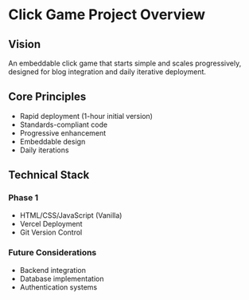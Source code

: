 # Click Game Project Overview

## Vision
An embeddable click game that starts simple and scales progressively, designed for blog integration and daily iterative deployment.

## Core Principles
- Rapid deployment (1-hour initial version)
- Standards-compliant code
- Progressive enhancement
- Embeddable design
- Daily iterations

## Technical Stack
### Phase 1
- HTML/CSS/JavaScript (Vanilla)
- Vercel Deployment
- Git Version Control

### Future Considerations
- Backend integration
- Database implementation
- Authentication systems